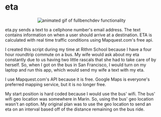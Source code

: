 # eta

<p align="center">
<img src="eta_preview.gif" alt="animated gif of fullbenchdev functionality" />
</p>

eta.py sends a text to a cellphone number's email address. The text contains information on when a user should arrive at a destination. ETA is calculated with real time traffic conditions using Mapquest.com's free api.

I created this script during my time at Rithm School because I have a four hour roundtrip commute on a bus. My wife would ask about my eta constantly due to us having two little rascals that she had to take care of by herself. So, when I got on the bus in San Francisco, I would turn on my laptop and run this app, which would send my wife a text with my eta.

I use Mapquest.com's API because it is free. Google Maps is everyone's preferred mapping service, but it is no longer free.

My start position is hard coded because I would use the bus' wifi. The bus' wifi geo location was somewhere in Marin. So, using the bus' geo location wasn't an option. My original plan was to use the geo location to send an eta on an interval based off of the distance remaining on the bus ride.

